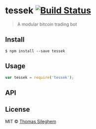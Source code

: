 # tessek [![Build Status](https://travis-ci.org/mastilver/tessek.svg?branch=master)](https://travis-ci.org/mastilver/tessek)

> A modular bitcoin trading bot


## Install

```
$ npm install --save tessek
```


## Usage

```js
var tessek = require('tessek');


```


## API




## License

MIT © [Thomas Sileghem](http://github.com/mastilver)
